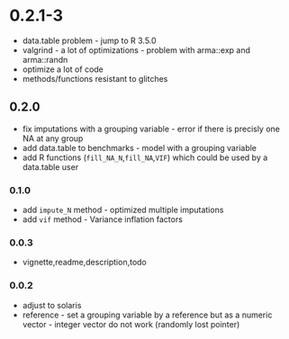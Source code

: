 # 0.2.1-3

* data.table problem - jump to R 3.5.0
* valgrind -  a lot of optimizations - problem with arma::exp and arma::randn
* optimize a lot of code
* methods/functions  resistant to glitches

## 0.2.0

* fix imputations with a grouping variable - error if there is precisly one NA at any group
* add data.table to benchmarks - model with a grouping variable
* add R functions (`fill_NA_N`,`fill_NA`,`VIF`) which could be used by a data.table user

### 0.1.0

* add `impute_N` method - optimized multiple imputations
* add `vif` method -  Variance inflation factors

### 0.0.3

* vignette,readme,description,todo

### 0.0.2

* adjust to solaris
* reference - set a grouping variable by a reference but as a numeric vector - integer vector do not work (randomly lost pointer)
